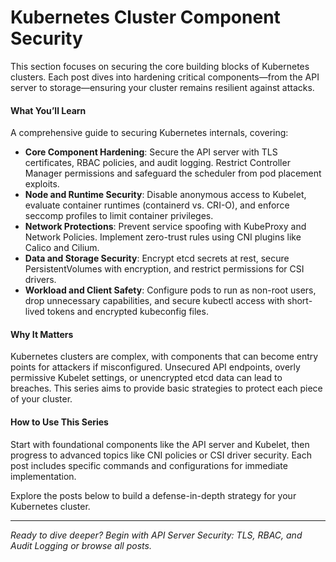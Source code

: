 # Kubernetes Cluster Component Security

This section focuses on securing the core building blocks of Kubernetes clusters. Each post dives into hardening critical components—from the API server to storage—ensuring your cluster remains resilient against attacks.

#### **What You’ll Learn**

A comprehensive guide to securing Kubernetes internals, covering:

* **Core Component Hardening**: Secure the API server with TLS certificates, RBAC policies, and audit logging. Restrict Controller Manager permissions and safeguard the scheduler from pod placement exploits.
* **Node and Runtime Security**: Disable anonymous access to Kubelet, evaluate container runtimes (containerd vs. CRI-O), and enforce seccomp profiles to limit container privileges.
* **Network Protections**: Prevent service spoofing with KubeProxy and Network Policies. Implement zero-trust rules using CNI plugins like Calico and Cilium.
* **Data and Storage Security**: Encrypt etcd secrets at rest, secure PersistentVolumes with encryption, and restrict permissions for CSI drivers.
* **Workload and Client Safety**: Configure pods to run as non-root users, drop unnecessary capabilities, and secure kubectl access with short-lived tokens and encrypted kubeconfig files.

#### **Why It Matters**

Kubernetes clusters are complex, with components that can become entry points for attackers if misconfigured. Unsecured API endpoints, overly permissive Kubelet settings, or unencrypted etcd data can lead to breaches. This series aims to provide basic strategies to protect each piece of your cluster.

#### **How to Use This Series**

Start with foundational components like the API server and Kubelet, then progress to advanced topics like CNI policies or CSI driver security. Each post includes specific commands and configurations for immediate implementation.

Explore the posts below to build a defense-in-depth strategy for your Kubernetes cluster.

***

_Ready to dive deeper? Begin with API Server Security: TLS, RBAC, and Audit Logging or browse all posts._
